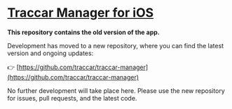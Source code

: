 # [Traccar Manager for iOS](https://www.traccar.org/manager)

**This repository contains the old version of the app.**

Development has moved to a new repository, where you can find the latest version and ongoing updates:

👉 [https://github.com/traccar/traccar-manager](https://github.com/traccar/traccar-manager)

No further development will take place here. Please use the new repository for issues, pull requests, and the latest code.
